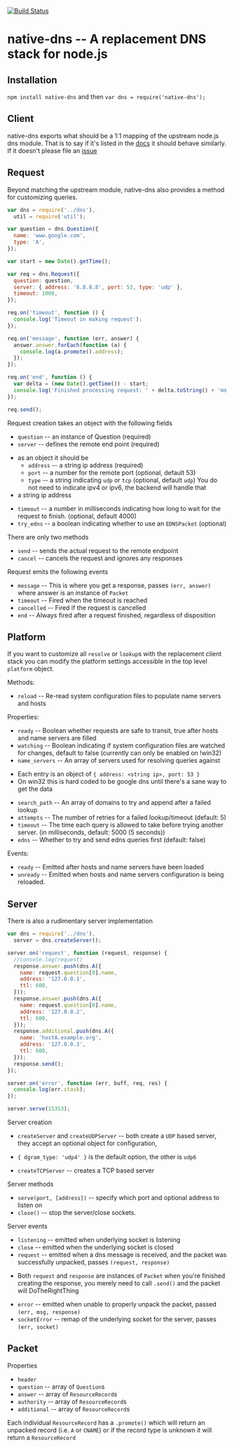 [![Build Status](https://secure.travis-ci.org/tjfontaine/node-dns.png)](http://travis-ci.org/tjfontaine/node-dns)

native-dns -- A replacement DNS stack for node.js
=================================================

Installation
------------

`npm install native-dns` and then `var dns = require('native-dns');`

Client
------

native-dns exports what should be a 1:1 mapping of the upstream node.js dns
module. That is to say if it's listed in the [docs](http://nodejs.org/docs/latest/api/dns.html)
it should behave similarly. If it doesn't please file an [issue](https://github.com/tjfontaine/node-dns/issues/new)

Request
-------

Beyond matching the upstream module, native-dns also provides a method for
customizing queries.

```javascript
var dns = require('../dns'),
  util = require('util');

var question = dns.Question({
  name: 'www.google.com',
  type: 'A',
});

var start = new Date().getTime();

var req = dns.Request({
  question: question,
  server: { address: '8.8.8.8', port: 53, type: 'udp' },
  timeout: 1000,
});

req.on('timeout', function () {
  console.log('Timeout in making request');
});

req.on('message', function (err, answer) {
  answer.answer.forEach(function (a) {
    console.log(a.promote().address);
  });
});

req.on('end', function () {
  var delta = (new Date().getTime()) - start;
  console.log('Finished processing request: ' + delta.toString() + 'ms');
});

req.send();
```

Request creation takes an object with the following fields

 * `question` -- an instance of Question (required)
 * `server` -- defines the remote end point (required)
  - as an object it should be
    * `address` -- a string ip address (required)
    * `port` -- a number for the remote port (optional, default 53)
    * `type` -- a string indicating `udp` or `tcp` (optional, default `udp`)
You do not need to indicate ipv4 or ipv6, the backend will handle that
  - a string ip address
 * `timeout` -- a number in milliseconds indicating how long to wait for the
request to finish. (optional, default 4000)
 * `try_edns` -- a boolean indicating whether to use an `EDNSPacket` (optional)

There are only two methods

 * `send` -- sends the actual request to the remote endpoint
 * `cancel` -- cancels the request and ignores any responses

Request emits the following events

 * `message` -- This is where you get a response, passes `(err, answer)` where
answer is an instance of `Packet`
 * `timeout` -- Fired when the timeout is reached
 * `cancelled` -- Fired if the request is cancelled
 * `end` -- Always fired after a request finished, regardless of disposition

Platform
--------

If you want to customize all `resolve` or `lookup`s with the replacement client
stack you can modify the platform settings accessible in the top level `platform`
object.

Methods:

 * `reload` -- Re-read system configuration files to populate name servers and
hosts

Properties:

 * `ready` -- Boolean whether requests are safe to transit, true after hosts
and name servers are filled
 * `watching` -- Boolean indicating if system configuration files are watched
for changes, default to false (currently can only be enabled on !win32)
 * `name_servers` -- An array of servers used for resolving queries against
  - Each entry is an object of `{ address: <string ip>, port: 53 }`
  - On win32 this is hard coded to be google dns until there's a sane way to get
the data
 * `search_path` -- An array of domains to try and append after a failed lookup
 * `attempts` -- The number of retries for a failed lookup/timeout (default: 5)
 * `timeout` -- The time each query is allowed to take before trying another
server. (in milliseconds, default: 5000 (5 seconds))
 * `edns` -- Whether to try and send edns queries first (default: false)

Events:

 * `ready` -- Emitted after hosts and name servers have been loaded
 * `unready` -- Emitted when hosts and name servers configuration is being
reloaded.

Server
------

There is also a rudimentary server implementation

```javascript
var dns = require('../dns'),
  server = dns.createServer();

server.on('request', function (request, response) {
  //console.log(request)
  response.answer.push(dns.A({
    name: request.question[0].name,
    address: '127.0.0.1',
    ttl: 600,
  }));
  response.answer.push(dns.A({
    name: request.question[0].name,
    address: '127.0.0.2',
    ttl: 600,
  }));
  response.additional.push(dns.A({
    name: 'hostA.example.org',
    address: '127.0.0.3',
    ttl: 600,
  }));
  response.send();
});

server.on('error', function (err, buff, req, res) {
  console.log(err.stack);
});

server.serve(15353);
```

Server creation

 * `createServer` and `createUDPServer` -- both create a `UDP` based server,
they accept an optional object for configuration,
  - `{ dgram_type: 'udp4' }` is the default option, the other is `udp6`
 * `createTCPServer` -- creates a TCP based server

Server methods

 * `serve(port, [address])` -- specify which port and optional address to listen
on
 * `close()` -- stop the server/close sockets.

Server events

 * `listening` -- emitted when underlying socket is listening
 * `close` -- emitted when the underlying socket is closed
 * `request` -- emitted when a dns message is received, and the packet was
successfully unpacked, passes `(request, response)`
  - Both `request` and `response` are instances of `Packet` when you're finished
creating the response, you merely need to call `.send()` and the packet will
DoTheRightThing
 * `error` -- emitted when unable to properly unpack the packet, passed `(err, msg, response)`
 * `socketError` -- remap of the underlying socket for the server, passes `(err, socket)`

Packet
------

Properties

 * `header`
 * `question` -- array of `Question`s
 * `answer` -- array of `ResourceRecord`s
 * `authority` -- array of `ResourceRecord`s
 * `additional` -- array of `ResourceRecord`s

Each individual `ResourceRecord` has a `.promote()` which will return an
unpacked record (i.e. `A` or `CNAME`) or if the record type is unknown it will
return a `ResourceRecord`
